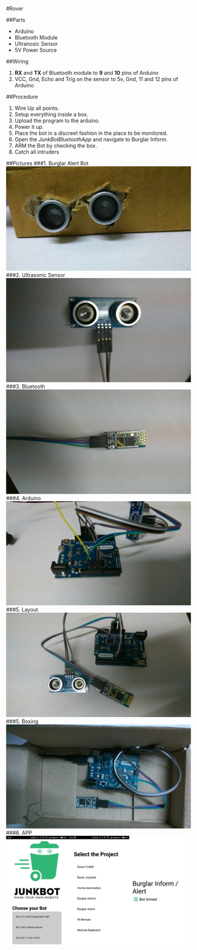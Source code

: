 #Rover

##Parts

- Arduino
- Bluetooth Module
- Ultranosic Sensor
- 5V Power Source

##Wiring

1. **RX** and **TX** of Bluetooth module *to* **9** and **10** pins of Arduino
2. VCC, Gnd, Echo and Trig on the sensor to 5v, Gnd, 11 and 12 pins of Arduino

##Procedure

1. Wire Up all points.
2. Setup everything inside a box.
3. Upload the program to the arduino.
4. Power it up.
5. Place the bot in a discreet fashion in the place to be monitored.
6. Open the *JunkBotBluetoothApp* and navigate to Burglar Inform.
7. ARM the Bot by checking the box.
8. Catch all intruders

##Pictures
###1. Burglar Alert Bot
![BBot](/img/bbot2/1.jpg)
###2. Ultrasonic Sensor
![BBot](/img/bbot2/6.jpg)
###3. Bluetooth
![BBot](/img/bbot2/4.jpg)
###4. Arduino
![BBot](/img/bbot2/8.jpg)
###5. Layout
![BBot](/img/bbot2/2.jpg)
###5. Boxing
![BBot](/img/bbot2/3.jpg)
###6. APP
![BBot](/img/bbot2/APPI.jpg)
